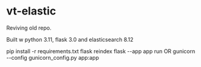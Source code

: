 # vt-elastic

Reviving old repo.

Built w python 3.11, flask 3.0 and elasticsearch 8.12

pip install -r requirements.txt
flask reindex
flask --app app run
OR
gunicorn --config gunicorn_config.py app:app
